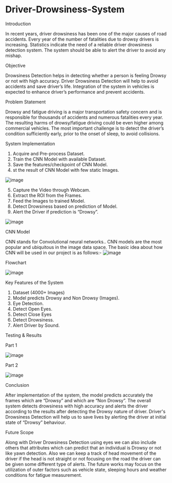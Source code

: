 # Driver-Drowsiness-System

Introduction

In recent years, driver drowsiness has been one of the major causes of road accidents.
Every year of the number of fatalities due to drowsy drivers is increasing.
Statistics indicate the need of a reliable driver drowsiness detection system.
The system should be able to alert the driver to avoid any mishap.

Objective

Drowsiness Detection helps in detecting whether a person is feeling Drowsy or not with high accuracy.
Driver Drowsiness Detection will help to avoid accidents and save driver’s life.
Integration of the system in vehicles is expected to enhance driver’s performance and prevent accidents.

Problem Statement

Drowsy and fatigue driving is a major transportation safety concern and is responsible for thousands of accidents and numerous fatalities every year.
The resulting harms of drowsy/fatigue driving could be even higher among commercial vehicles.
The most important challenge is to detect the driver’s condition sufficiently early, prior to the onset of sleep, to avoid collisions. 

System Implementation

1. Acquire and Pre-process Dataset.
2. Train the CNN Model with available Dataset.
3. Save the features/checkpoint of CNN Model.
4. st the result of CNN Model with few static Images.

![image](https://user-images.githubusercontent.com/122759737/214500683-4e079aa8-9769-4161-be84-505cc80ae792.png)


5. Capture the Video through Webcam.
6. Extract the ROI from the Frames.
7. Feed the Images to trained Model.
8. Detect Drowsiness based on prediction of Model.
9. Alert the Driver if prediction is “Drowsy”.

![image](https://user-images.githubusercontent.com/122759737/214500701-10fa81b2-2e58-4764-b890-fe10acca670c.png)


CNN Model

CNN stands for Convolutional neural networks..
CNN models are the most popular and ubiquitous in the image data space.
The basic idea about how CNN will be used in our project is as follows:-
![image](https://user-images.githubusercontent.com/122759737/214500663-b32a905b-bd40-4bc2-b34b-12c5763bd14c.png)

Flowchart

![image](https://user-images.githubusercontent.com/122759737/214500732-5db10e47-bd3d-4501-9b8d-af6e733d5fae.png)


Key Features of the System

1. Dataset (4000+ Images)
2. Model predicts Drowsy and Non Drowsy (Images).
3. Eye Detection.
4. Detect Open Eyes.
5. Detect Close Eyes
6. Detect Drowsiness.
7. Alert Driver by Sound.

Testing & Results

Part 1

![image](https://user-images.githubusercontent.com/122759737/214500939-c173976b-8e34-4d81-84c9-6e2bf23bf6ca.png)

Part 2

![image](https://user-images.githubusercontent.com/122759737/214500968-8b9ad4fa-f774-4d24-9325-cb47fd67d900.png)

Conclusion

After implementation of the system, the model predicts accurately the frames which are “Drowsy” and which are “Non Drowsy”.
The overall system detects drowsiness with high accuracy and alerts the driver according to the results after detecting the Drowsy nature of driver.
Driver's Drowsiness Detection will help us to save lives by alerting the driver at initial state of “Drowsy” behaviour.

Future Scope

Along with Driver Drowsiness Detection using eyes we can also include others that attributes which can predict that an individual is Drowsy or not like yawn detection.
Also we can keep a track of head movement of the driver if the head is not straight or not focusing on the road the driver can be given some different type of alerts.
The future works may focus on the utilization of outer factors such as vehicle state, sleeping hours and weather conditions for fatigue measurement. 






